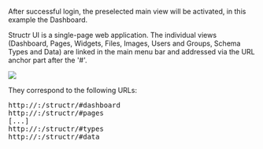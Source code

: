 After successful login, the preselected main view will be activated, in this example the Dashboard.

Structr UI is a single-page web application. The individual views (Dashboard, Pages, Widgets, Files, Images, Users and Groups, Schema Types and Data) are linked in the main menu bar and addressed via the URL anchor part after the '#'.

<img src="/Structr Overview.png?2">             

They correspond to the following URLs:

<pre>http://<hostname>:<port>/structr/#dashboard
http://<hostname>:<port>/structr/#pages
[...]
http://<hostname>:<port>/structr/#types
http://<hostname>:<port>/structr/#data
</pre>
